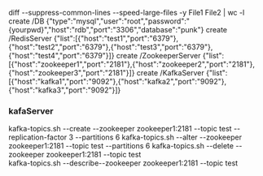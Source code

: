diff --suppress-common-lines --speed-large-files -y File1 File2 | wc -l
create /DB {"type":"mysql","user":"root","password":"{yourpwd}","host":"rdb","port":"3306","database":"punk"} 
create /RedisServer {"list":[{"host":"test1","port":"6379"},{"host":"test2","port":"6379"},{"host":"test3","port":"6379"},{"host":"test4","port":"6379"}]}
create /ZookeeperServer {"list":[{"host":"zookeeper1","port":"2181"},{"host":"zookeeper2","port":"2181"},{"host":"zookeeper3","port":"2181"}]} 
create /KafkaServer {"list":[{"host":"kafka1","port":"9092"},{"host":"kafka2","port":"9092"},{"host":"kafka3","port":"9092"}]} 


### kafaServer
kafka-topics.sh --create --zookeeper zookeeper1:2181 --topic test --replication-factor 3 --partitions 6
kafka-topics.sh --alter --zookeeper zookeeper1:2181 --topic test --partitions 6 
kafka-topics.sh --delete --zookeeper zookeeper1:2181 --topic test  
kafka-topics.sh  --describe--zookeeper zookeeper1:2181 --topic test  
